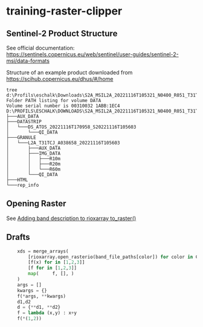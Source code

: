 # training-raster-clipper

## Sentinel-2 Product Structure

See official documentation: 
https://sentinels.copernicus.eu/web/sentinel/user-guides/sentinel-2-msi/data-formats

Structure of an example product downloaded from https://scihub.copernicus.eu/dhus/#/home

```
tree d:\Profils\eschalk\Downloads\S2A_MSIL2A_20221116T105321_N0400_R051_T31TCJ_20221116T170958\S2A_MSIL2A_20221116T105321_N0400_R051_T31TCJ_20221116T170958.SAFE
Folder PATH listing for volume DATA
Volume serial number is 00310032 1ABB:1EC4
D:\PROFILS\ESCHALK\DOWNLOADS\S2A_MSIL2A_20221116T105321_N0400_R051_T31TCJ_20221116T170958\S2A_MSIL2A_20221116T105321_N0400_R051_T31TCJ_20221116T170958.SAFE
├───AUX_DATA
├───DATASTRIP
│   └───DS_ATOS_20221116T170958_S20221116T105603
│       └───QI_DATA
├───GRANULE
│   └───L2A_T31TCJ_A038658_20221116T105603
│       ├───AUX_DATA
│       ├───IMG_DATA
│       │   ├───R10m
│       │   ├───R20m
│       │   └───R60m
│       └───QI_DATA
├───HTML
└───rep_info
```

## Opening Raster 

See [Adding band description to rioxarray to_raster()](https://stackoverflow.com/questions/65616979/adding-band-description-to-rioxarray-to-raster)

## Drafts


```python
    xds = merge_arrays(
        [rioxarray.open_rasterio(band_file_paths[color]) for color in Color]
        [f(x) for in [1,2,3]]
        [f for in [1,2,3]]
        map(     f, [], )
    )
    args = []
    kwargs = {}
    f(*args, **kwargs)
    d1,d2
    d = {**d1, **d2}
    f = lambda (x,y) : x+y
    f(*(1,2))
```